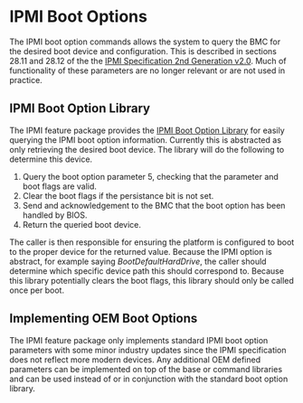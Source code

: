 # IPMI Boot Options

The IPMI boot option commands allows the system to query the BMC for the desired
boot device and configuration. This is described in sections 28.11 and 28.12 of
the the [IPMI Specification 2nd Generation v2.0](https://www.intel.com/content/dam/www/public/us/en/documents/product-briefs/ipmi-second-gen-interface-spec-v2-rev1-1.pdf).
Much of functionality of these parameters are no longer relevant or are not used
in practice.

## IPMI Boot Option Library

The IPMI feature package provides the [IPMI Boot Option Library](../Include/Library/IpmiBootOptionLib.h)
for easily querying the IPMI boot option information. Currently this is abstracted
as only retrieving the desired boot device. The library will do the following to
determine this device.

1. Query the boot option parameter 5, checking that the parameter and boot flags
are valid.
1. Clear the boot flags if the persistance bit is not set.
1. Send and acknowledgement to the BMC that the boot option has been handled by BIOS.
1. Return the queried boot device.

The caller is then responsible for ensuring the platform is configured to boot
to the proper device for the returned value. Because the IPMI option is abstract,
for example saying _BootDefaultHardDrive_, the caller should determine which
specific device path this should correspond to. Because this library potentially
clears the boot flags, this library should only be called once per boot.

## Implementing OEM Boot Options

The IPMI feature package only implements standard IPMI boot option parameters
with some minor industry updates since the IPMI specification does not reflect
more modern devices. Any additional OEM defined parameters can be implemented
on top of the base or command libraries and can be used instead of or in
conjunction with the standard boot option library.
